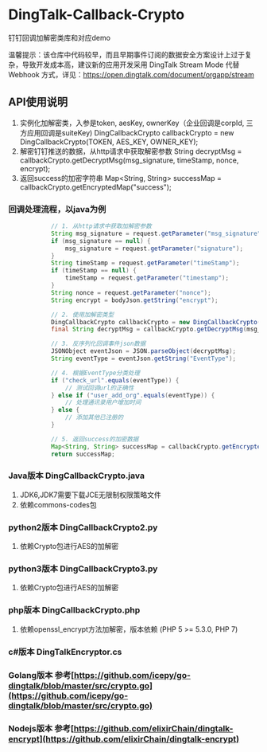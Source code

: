 # DingTalk-Callback-Crypto

钉钉回调加解密类库和对应demo

温馨提示：该仓库中代码较早，而且早期事件订阅的数据安全方案设计上过于复杂，导致开发成本高，建议新的应用开发采用 DingTalk Stream Mode 代替 Webhook 方式，详见：https://open.dingtalk.com/document/orgapp/stream

## API使用说明

1. 实例化加解密类，入参是token, aesKey, ownerKey（企业回调是corpId, 三方应用回调是suiteKey)
DingCallbackCrypto callbackCrypto = new DingCallbackCrypto(TOKEN, AES_KEY, OWNER_KEY);
2. 解密钉钉推送的数据，从http请求中获取解密参数
String decryptMsg = callbackCrypto.getDecryptMsg(msg_signature, timeStamp, nonce, encrypt);
3. 返回success的加密字符串
 Map<String, String> successMap = callbackCrypto.getEncryptedMap("success");


### 回调处理流程，以java为例

```java
            // 1. 从http请求中获取加解密参数
            String msg_signature = request.getParameter("msg_signature");
            if (msg_signature == null) {
                msg_signature = request.getParameter("signature");
            }
            String timeStamp = request.getParameter("timeStamp");
            if (timeStamp == null) {
                timeStamp = request.getParameter("timestamp");
            }
            String nonce = request.getParameter("nonce");
            String encrypt = bodyJson.getString("encrypt");

            // 2. 使用加解密类型
            DingCallbackCrypto callbackCrypto = new DingCallbackCrypto(TOKEN, AES_KEY, OWNER_KEY);
            final String decryptMsg = callbackCrypto.getDecryptMsg(msg_signature, timeStamp, nonce, encrypt);

            // 3. 反序列化回调事件json数据
            JSONObject eventJson = JSON.parseObject(decryptMsg);
            String eventType = eventJson.getString("EventType");

            // 4. 根据EventType分类处理
            if ("check_url".equals(eventType)) {
                // 测试回调url的正确性
            } else if ("user_add_org".equals(eventType)) {
                // 处理通讯录用户增加时间
            } else {
                // 添加其他已注册的
            }

            // 5. 返回success的加密数据
            Map<String, String> successMap = callbackCrypto.getEncryptedMap("success");
            return successMap;

```


### Java版本 DingCallbackCrypto.java
1. JDK6,JDK7需要下载JCE无限制权限策略文件
2. 依赖commons-codes包

### python2版本 DingCallbackCrypto2.py

1. 依赖Crypto包进行AES的加解密

### python3版本 DingCallbackCrypto3.py

1. 依赖Crypto包进行AES的加解密


### php版本 DingCallbackCrypto.php

1. 依赖openssl_encrypt方法加解密，版本依赖 (PHP 5 >= 5.3.0, PHP 7)

### c#版本 DingTalkEncryptor.cs

### Golang版本 参考[https://github.com/icepy/go-dingtalk/blob/master/src/crypto.go](https://github.com/icepy/go-dingtalk/blob/master/src/crypto.go)

### Nodejs版本 参考[https://github.com/elixirChain/dingtalk-encrypt](https://github.com/elixirChain/dingtalk-encrypt)
